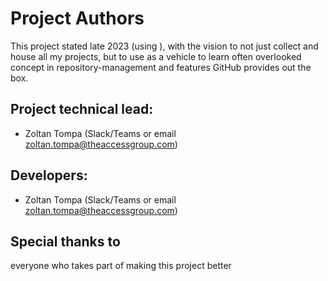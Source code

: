 # Project Authors

This project stated late 2023 (using ), with the vision to not just collect and house all my projects, but to use as a vehicle to learn often overlooked concept in repository-management and features GitHub provides out the box.

## Project technical lead:

- Zoltan Tompa (Slack/Teams or email zoltan.tompa@theaccessgroup.com)

## Developers:

- Zoltan Tompa (Slack/Teams or email zoltan.tompa@theaccessgroup.com)

## Special thanks to

everyone who takes part of making this project better
